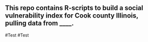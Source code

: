 ## This repo contains R-scripts to build a social vulnerability index for Cook county Illinois, pulling data from ____.

#Test
#Test
